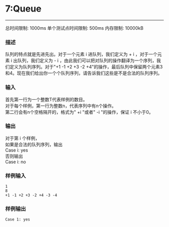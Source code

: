 # 7:Queue

------

总时间限制: 1000ms 单个测试点时间限制: 500ms 内存限制: 10000kB

### 描述

队列的特点就是先进先出。对于一个元素 i 进队列，我们定义为 + i ，对于一个元素 i 出队列，我们定义为 - i ，由此我们可以把对队列的操作翻译为一个序列，我们定义为队列序列。对于"+1 -1 +2 +3 -2 +4"的操作，最后队列中保留两个元素3和4。现在我们给出你一个个队列序列，请告诉我们这些是不是合法的队列序列。

### 输入

首先第一行为一个整数T代表样例的数目。  
对于每个样例，第一行为整数n，代表序列中有n个操作。  
第二行会有n个空格隔开的，格式为" +i "或者" -i "的操作，保证 i 不小于0。

### 输出

对于第 i 个样例，  
如果是合法的队列序列，输出  
Case i: yes  
否则输出  
Case i: no

### 样例输入

    1
    8
    +1 -1 +2 +3 -2 +4 -3 -4

### 样例输出

    Case 1: yes

# 
